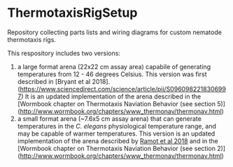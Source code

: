 # ThermotaxisRigSetup
Repository collecting parts lists and wiring diagrams for custom nematode thermotaxis rigs.

This respository includes two versions: 
1) a large format arena (22x22 cm assay area) capabile of generating temperatures from 12 - 46 degrees Celsius. This version was first described in [Bryant et al 2018].(https://www.sciencedirect.com/science/article/pii/S0960982218306997) It is an updated implementation of the arena described in the [Wormbook chapter on Thermotaxis Naviation Behavior (see section 5)] (http://www.wormbook.org/chapters/www_thermonav/thermonav.html) 
2) a small format arena (~7.6x5 cm assay arena) that can generate temperatures in the *C. elegans* physiological temperature range, and may be capable of warmer temperatures. This version is an updated implementation of the arena described by [Ramot et al 2018](http://dx.doi.org/10.1523/JNEUROSCI.2857-08.2008) and in the [Wormbook chapter on Thermotaxis Naviation Behavior (see section 2)] (http://www.wormbook.org/chapters/www_thermonav/thermonav.html) 
